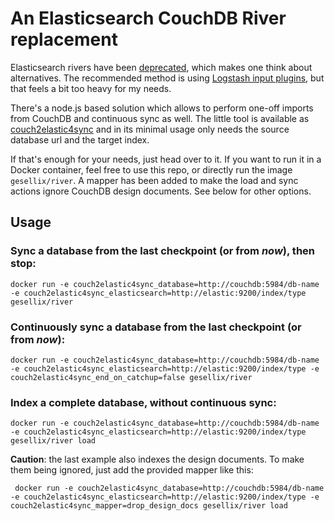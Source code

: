 # An Elasticsearch CouchDB River replacement

Elasticsearch rivers have been [deprecated](https://www.elastic.co/blog/deprecating-rivers),
which makes one think about alternatives. The recommended method is using [Logstash input plugins](https://github.com/logstash-plugins/logstash-input-couchdb_changes),
but that feels a bit too heavy for my needs.

There's a node.js based solution which allows to perform one-off imports from CouchDB and
continuous sync as well. The little tool is available as [couch2elastic4sync](https://github.com/ryanramage/couch2elastic4sync)
and in its minimal usage only needs the source database url and the target index.

If that's enough for your needs, just head over to it. If you want to run it in a Docker container,
feel free to use this repo, or directly run the image `gesellix/river`. A mapper has been added
to make the load and sync actions ignore CouchDB design documents. See below for other options.

## Usage

### Sync a database from the last checkpoint (or from _now_), then stop:

    docker run -e couch2elastic4sync_database=http://couchdb:5984/db-name -e couch2elastic4sync_elasticsearch=http://elastic:9200/index/type gesellix/river 

### Continuously sync a database from the last checkpoint (or from _now_):

    docker run -e couch2elastic4sync_database=http://couchdb:5984/db-name -e couch2elastic4sync_elasticsearch=http://elastic:9200/index/type -e couch2elastic4sync_end_on_catchup=false gesellix/river 

### Index a complete database, without continuous sync:

    docker run -e couch2elastic4sync_database=http://couchdb:5984/db-name -e couch2elastic4sync_elasticsearch=http://elastic:9200/index/type gesellix/river load 

**Caution**: the last example also indexes the design documents. To make them being ignored, just add the provided
 mapper like this:

     docker run -e couch2elastic4sync_database=http://couchdb:5984/db-name -e couch2elastic4sync_elasticsearch=http://elastic:9200/index/type -e couch2elastic4sync_mapper=drop_design_docs gesellix/river load
